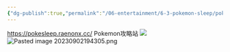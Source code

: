 ```yaml
---
{"dg-publish":true,"permalink":"/06-entertainment/6-3-pokemon-sleep/pokemon-sleep-tips-1/","noteIcon":""}
---
```


https://pokesleep.raenonx.cc/ Pokemon攻略站
![](https://10kcos1-1306082059.cos.ap-shanghai.myqcloud.com/pic-1/202310172212232.png)
![Pasted image 20230902194305.png](https://10kcos1-1306082059.cos.ap-shanghai.myqcloud.com/pic-1/202310172213422.png)
